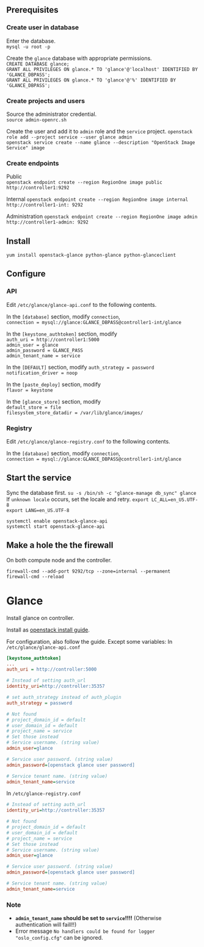 ## Prerequisites
### Create user in database
Enter the database.  
`mysql -u root -p`  

Create the `glance` database with appropriate permissions.  
`CREATE DATABASE glance;`  
`GRANT ALL PRIVILEGES ON glance.* TO 'glance'@'localhost' IDENTIFIED BY 'GLANCE_DBPASS';`  
`GRANT ALL PRIVILEGES ON glance.* TO 'glance'@'%' IDENTIFIED BY 'GLANCE_DBPASS';`

### Create projects and users
Source the administrator credential.   
`source admin-openrc.sh`  

Create the user and add it to `admin` role and the `service` project.
`openstack role add --project service --user glance admin`  
`openstack service create --name glance --description "OpenStack Image Service" image`  

### Create endpoints
Public  
`openstack endpoint create --region RegionOne image public http://controller1:9292`  

Internal
`openstack endpoint create --region RegionOne image internal http://controller1-int: 9292`  

Administration
`openstack endpoint create --region RegionOne image admin http://controller1-admin: 9292`  

## Install
`yum install openstack-glance python-glance python-glanceclient`

## Configure
### API
Edit `/etc/glance/glance-api.conf` to the following contents.  

In the `[database]` section, modify `connection`,  
`connection = mysql://glance:GLANCE_DBPASS@controller1-int/glance`  

In the `[keystone_authtoken]` section, modify  
`auth_uri = http://controller1:5000`  
`admin_user = glance`  
`admin_password = GLANCE_PASS`  
`admin_tenant_name = service`  

In the `[DEFAULT]` section, modify
`auth_strategy = password`  
`notification_driver = noop`  

In the `[paste_deploy]` section, modify  
`flavor = keystone`  

In the `[glance_store]` section, modify  
`default_store = file`  
`filesystem_store_datadir = /var/lib/glance/images/`  

### Registry
Edit `/etc/glance/glance-registry.conf` to the following contents.  

In the `[database]` section, modify `connection`,  
`connection = mysql://glance:GLANCE_DBPASS@controller1-int/glance`  

## Start the service
Sync the database first.
`su -s /bin/sh -c "glance-manage db_sync" glance`
If `unknown locale` occurs, set the locale and retry.
`export LC_ALL=en_US.UTF-8`  
`export LANG=en_US.UTF-8`  

`systemctl enable openstack-glance-api`  
`systemctl start openstack-glance-api`  

## Make a hole the the firewall
On both compute node and the controller. 
````
firewall-cmd --add-port 9292/tcp --zone=internal --permanent
firewall-cmd --reload
````

# Glance

Install glance on controller.

Install as [openstack install guide](http://docs.openstack.org/liberty/install-guide-rdo/glance-install.html).

For configuration, also follow the guide. Except some variables:
In `/etc/glance/glance-api.conf`
````ini
[keystone_authtoken]
...
auth_uri = http://controller:5000

# Instead of setting auth_url
identity_uri=http://controller:35357

# set auth_strategy instead of auth_plugin
auth_strategy = password

# Not found
# project_domain_id = default
# user_domain_id = default
# project_name = service
# Set those instead
# Service username. (string value)
admin_user=glance

# Service user password. (string value)
admin_password=[openstack glance user password]

# Service tenant name. (string value)
admin_tenant_name=service


````

In `/etc/glance-registry.conf`
````ini
# Instead of setting auth_url
identity_uri=http://controller:35357

# Not found
# project_domain_id = default
# user_domain_id = default
# project_name = service
# Set those instead
# Service username. (string value)
admin_user=glance

# Service user password. (string value)
admin_password=[openstack glance user password]

# Service tenant name. (string value)
admin_tenant_name=service

````
### Note
* **`admin_tenant_name` should be set to `service`!!!!** 
 (Otherwise authentication will faill!!)
* Error message `No handlers could be found for logger "oslo_config.cfg"` can be ignored.